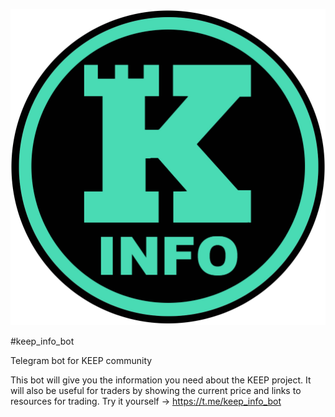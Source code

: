 
[![keep_info_bot](https://github.com/eguoli/keep_info_bot/blob/main/keep-info-bot.jpg)](https://t.me/keep_info_bot)

#keep_info_bot

Telegram bot for KEEP community

This bot will give you the information you need about the KEEP project. It will also be useful for traders by showing the current price and links to resources for trading. Try it yourself -> https://t.me/keep_info_bot
